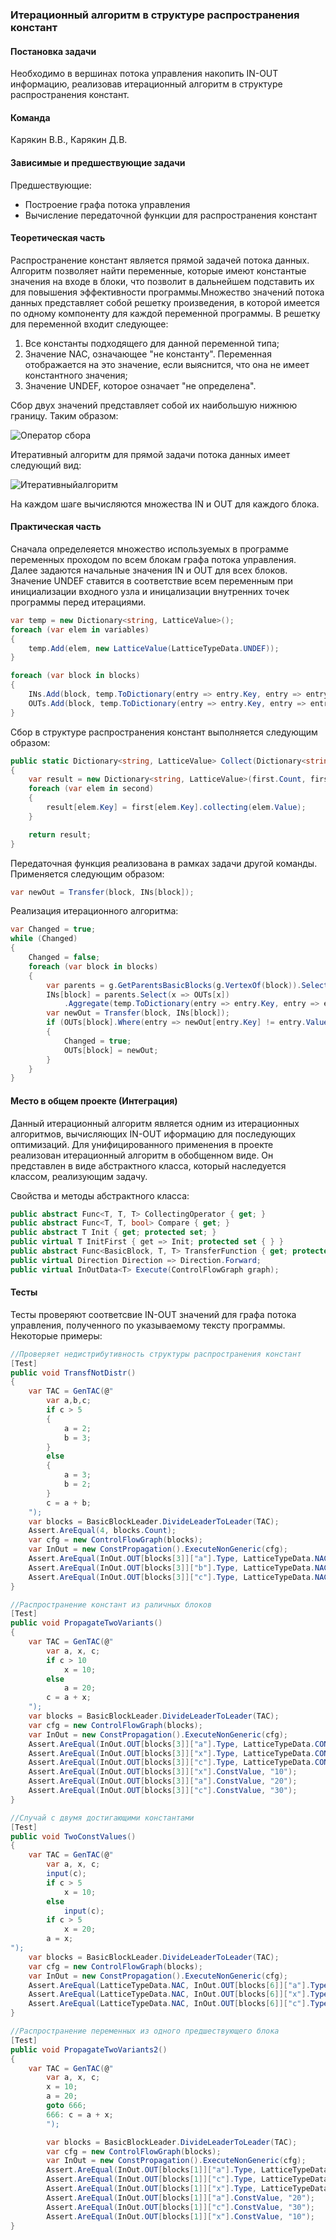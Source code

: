### Итерационный алгоритм в структуре распространения констант

#### Постановка задачи
Необходимо в вершинах потока управления накопить IN-OUT информацию, реализовав итерационный алгоритм в структуре распространения констант.

#### Команда
Карякин В.В., Карякин Д.В.

#### Зависимые и предшествующие задачи
Предшествующие:
- Построение графа потока управления
- Вычисление передаточной функции для распространения констант

#### Теоретическая часть
Распространение констант является прямой задачей потока данных. Алгоритм позволяет найти переменные, которые имеют константые значения на входе в блоки, что позволит в дальнейшем подставить их для повышения эффективности программы.Множество значений потока данных представляет собой решетку произведения, в которой имеется по одному компоненту для каждой переменной программы. В решетку для переменной входит следующее:
1. Все константы подходящего для данной переменной типа;
2. Значение NAC, означающее "не константу". Переменная отображается на это значение, если выяснится, что она не имеет константного значения;
3. Значение UNDEF, которое означает "не определена".

Сбор двух значений представляет собой их наибольшую нижнюю границу. Таким образом:

![Оператор сбора](3_ConstPropagation/img1.png)


Итеративный алгоритм для прямой задачи потока данных имеет следующий вид:

![Итеративныйалгоритм](3_ConstPropagation/img2.png)

На каждом шаге вычисляются множества IN и OUT для каждого блока. 

#### Практическая часть
Сначала определеяется множество используемых в программе переменных проходом по всем блокам графа потока управления.
Далее задаются начальные значения IN и OUT для всех блоков. Значение UNDEF ставится в соответствие всем переменным при инициализации входного узла и иницализации внутренних точек программы перед итерациями.

```cs
var temp = new Dictionary<string, LatticeValue>();
foreach (var elem in variables)
{
    temp.Add(elem, new LatticeValue(LatticeTypeData.UNDEF));
}

foreach (var block in blocks)
{
    INs.Add(block, temp.ToDictionary(entry => entry.Key, entry => entry.Value));
    OUTs.Add(block, temp.ToDictionary(entry => entry.Key, entry => entry.Value));
}
```

Сбор в структуре распространения констант выполняется следующим образом:

```cs
public static Dictionary<string, LatticeValue> Collect(Dictionary<string, LatticeValue> first, Dictionary<string, LatticeValue> second)
{
    var result = new Dictionary<string, LatticeValue>(first.Count, first.Comparer);
    foreach (var elem in second)
    {
        result[elem.Key] = first[elem.Key].collecting(elem.Value);
    }

    return result;
}
```
Передаточная функция реализована в рамках задачи другой команды. Применяется следующим образом:

```cs
var newOut = Transfer(block, INs[block]);
```
Реализация итерационного алгоритма:

```cs
var Changed = true;
while (Changed)
{
    Changed = false;
    foreach (var block in blocks)
    {
        var parents = g.GetParentsBasicBlocks(g.VertexOf(block)).Select(x => x.block);
        INs[block] = parents.Select(x => OUTs[x])
            .Aggregate(temp.ToDictionary(entry => entry.Key, entry => entry.Value), (x, y) => Collect(x, y));
        var newOut = Transfer(block, INs[block]);
        if (OUTs[block].Where(entry => newOut[entry.Key] != entry.Value).Any())
        {
            Changed = true;
            OUTs[block] = newOut;
        }
    }
}
```

#### Место в общем проекте (Интеграция)
Данный итерационный алгоритм является одним из итерационных алгоритмов, вычисляющих IN-OUT иформацию для последующих оптимизаций. Для унифицированного применения в проекте реализован итерационный алгоритм в обобщенном виде. Он представлен в виде абстрактного класса, который наследуется классом, реализующим задачу.

Свойства и методы абстрактного класса:
```cs
public abstract Func<T, T, T> CollectingOperator { get; }
public abstract Func<T, T, bool> Compare { get; }
public abstract T Init { get; protected set; }
public virtual T InitFirst { get => Init; protected set { } }
public abstract Func<BasicBlock, T, T> TransferFunction { get; protected set; }
public virtual Direction Direction => Direction.Forward;
public virtual InOutData<T> Execute(ControlFlowGraph graph);
```

#### Тесты
Тесты проверяют соответсвие IN-OUT значений для графа потока управления, полученного по указываемому тексту программы. Некоторые примеры:

```cs
//Проверяет недистрибутивность структуры распространения констант
[Test]
public void TransfNotDistr()
{
    var TAC = GenTAC(@"
        var a,b,c;
        if c > 5
        {
            a = 2;
            b = 3;
        }
        else
        {
            a = 3;
            b = 2;
        }
        c = a + b;
    ");
    var blocks = BasicBlockLeader.DivideLeaderToLeader(TAC);
    Assert.AreEqual(4, blocks.Count);
    var cfg = new ControlFlowGraph(blocks);
    var InOut = new ConstPropagation().ExecuteNonGeneric(cfg);
    Assert.AreEqual(InOut.OUT[blocks[3]]["a"].Type, LatticeTypeData.NAC);
    Assert.AreEqual(InOut.OUT[blocks[3]]["b"].Type, LatticeTypeData.NAC);
    Assert.AreEqual(InOut.OUT[blocks[3]]["c"].Type, LatticeTypeData.NAC);
}
```
```cs
//Распространение констант из раличных блоков
[Test]
public void PropagateTwoVariants()
{
    var TAC = GenTAC(@"
        var a, x, c;
        if c > 10
            x = 10;
        else
            a = 20;
        c = a + x;
    ");
    var blocks = BasicBlockLeader.DivideLeaderToLeader(TAC);
    var cfg = new ControlFlowGraph(blocks);
    var InOut = new ConstPropagation().ExecuteNonGeneric(cfg);
    Assert.AreEqual(InOut.OUT[blocks[3]]["a"].Type, LatticeTypeData.CONST);
    Assert.AreEqual(InOut.OUT[blocks[3]]["x"].Type, LatticeTypeData.CONST);
    Assert.AreEqual(InOut.OUT[blocks[3]]["c"].Type, LatticeTypeData.CONST);
    Assert.AreEqual(InOut.OUT[blocks[3]]["x"].ConstValue, "10");
    Assert.AreEqual(InOut.OUT[blocks[3]]["a"].ConstValue, "20");
    Assert.AreEqual(InOut.OUT[blocks[3]]["c"].ConstValue, "30");
}
```
```cs
//Случай с двумя достигающими константами
[Test]
public void TwoConstValues()
{
    var TAC = GenTAC(@"
        var a, x, c;
        input(c);
        if c > 5
            x = 10;
        else
            input(c);
        if c > 5
            x = 20;
        a = x;
");
    var blocks = BasicBlockLeader.DivideLeaderToLeader(TAC);
    var cfg = new ControlFlowGraph(blocks);
    var InOut = new ConstPropagation().ExecuteNonGeneric(cfg);
    Assert.AreEqual(LatticeTypeData.NAC, InOut.OUT[blocks[6]]["a"].Type);
    Assert.AreEqual(LatticeTypeData.NAC, InOut.OUT[blocks[6]]["x"].Type);
    Assert.AreEqual(LatticeTypeData.NAC, InOut.OUT[blocks[6]]["c"].Type);
}
```
```cs
//Распространение переменных из одного предшествующего блока
[Test]
public void PropagateTwoVariants2()
{
    var TAC = GenTAC(@"
        var a, x, c;
        x = 10;
        a = 20;
        goto 666;
        666: c = a + x;
        ");

        var blocks = BasicBlockLeader.DivideLeaderToLeader(TAC);
        var cfg = new ControlFlowGraph(blocks);
        var InOut = new ConstPropagation().ExecuteNonGeneric(cfg);
        Assert.AreEqual(InOut.OUT[blocks[1]]["a"].Type, LatticeTypeData.CONST);
        Assert.AreEqual(InOut.OUT[blocks[1]]["c"].Type, LatticeTypeData.CONST);
        Assert.AreEqual(InOut.OUT[blocks[1]]["x"].Type, LatticeTypeData.CONST);
        Assert.AreEqual(InOut.OUT[blocks[1]]["a"].ConstValue, "20");
        Assert.AreEqual(InOut.OUT[blocks[1]]["c"].ConstValue, "30");
        Assert.AreEqual(InOut.OUT[blocks[1]]["x"].ConstValue, "10");
}
```